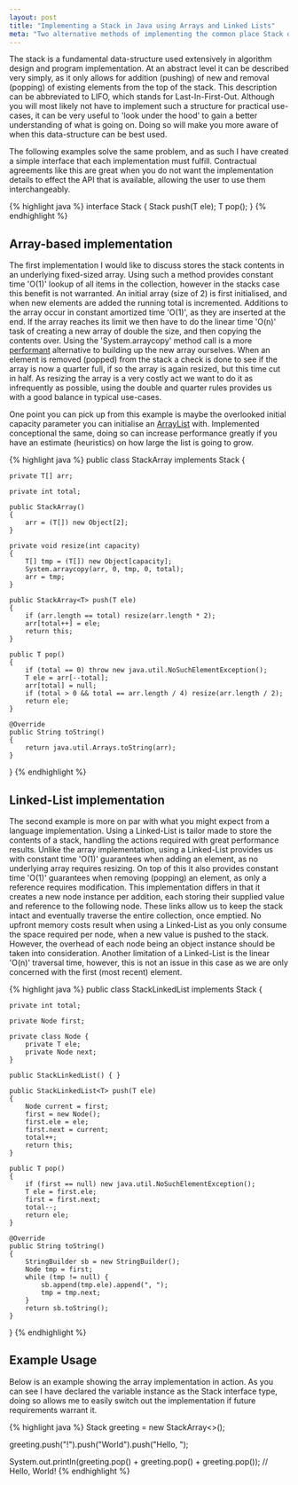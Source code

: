```yaml
---
layout: post
title: "Implementing a Stack in Java using Arrays and Linked Lists"
meta: "Two alternative methods of implementing the common place Stack data-structure."
---
```


The stack is a fundamental data-structure used extensively in algorithm design and program implementation.
At an abstract level it can be described very simply, as it only allows for addition (pushing) of new and removal (popping) of existing elements from the top of the stack.
This description can be abbreviated to LIFO, which stands for Last-In-First-Out.
Although you will most likely not have to implement such a structure for practical use-cases, it can be very useful to 'look under the hood' to gain a better understanding of what is going on.
Doing so will make you more aware of when this data-structure can be best used.
<!--more-->

The following examples solve the same problem, and as such I have created a simple interface that each implementation must fulfill.
Contractual agreements like this are great when you do not want the implementation details to effect the API that is available, allowing the user to use them interchangeably.

{% highlight java %}
interface Stack<T> {
    Stack<T> push(T ele);
    T pop();
}
{% endhighlight %}

## Array-based implementation

The first implementation I would like to discuss stores the stack contents in an underlying fixed-sized array.
Using such a method provides constant time 'O(1)' lookup of all items in the collection, however in the stacks case this benefit is not warranted.
An initial array (size of 2) is first initialised, and when new elements are added the running total is incremented.
Additions to the array occur in constant amortized time 'O(1)', as they are inserted at the end.
If the array reaches its limit we then have to do the linear time 'O(n)' task of creating a new array of double the size, and then copying the contents over.
Using the 'System.arraycopy' method call is a more [performant](http://stackoverflow.com/questions/8526907/is-javas-system-arraycopy-efficient-for-small-arrays) alternative to building up the new array ourselves.
When an element is removed (popped) from the stack a check is done to see if the array is now a quarter full, if so the array is again resized, but this time cut in half.
As resizing the array is a very costly act we want to do it as infrequently as possible, using the double and quarter rules provides us with a good balance in typical use-cases.

One point you can pick up from this example is maybe the overlooked initial capacity parameter you can initialise an [ArrayList](http://docs.oracle.com/javase/7/docs/api/java/util/ArrayList.html) with.
Implemented conceptional the same, doing so can increase performance greatly if you have an estimate (heuristics) on how large the list is going to grow.

{% highlight java %}
public class StackArray<T> implements Stack<T> {

    private T[] arr;

    private int total;

    public StackArray()
    {
        arr = (T[]) new Object[2];
    }

    private void resize(int capacity)
    {
        T[] tmp = (T[]) new Object[capacity];
        System.arraycopy(arr, 0, tmp, 0, total);
        arr = tmp;
    }

    public StackArray<T> push(T ele)
    {
        if (arr.length == total) resize(arr.length * 2);
        arr[total++] = ele;
        return this;
    }

    public T pop()
    {
        if (total == 0) throw new java.util.NoSuchElementException();
        T ele = arr[--total];
        arr[total] = null;
        if (total > 0 && total == arr.length / 4) resize(arr.length / 2);
        return ele;
    }

    @Override
    public String toString()
    {
        return java.util.Arrays.toString(arr);
    }

}
{% endhighlight %}

## Linked-List implementation

The second example is more on par with what you might expect from a language implementation.
Using a Linked-List is tailor made to store the contents of a stack, handling the actions required with great performance results.
Unlike the array implementation, using a Linked-List provides us with constant time 'O(1)' guarantees when adding an element, as no underlying array requires resizing.
On top of this it also provides constant time 'O(1)' guarantees when removing (popping) an element, as only a reference requires modification.
This implementation differs in that it creates a new node instance per addition, each storing their supplied value and reference to the following node.
These links allow us to keep the stack intact and eventually traverse the entire collection, once emptied.
No upfront memory costs result when using a Linked-List as you only consume the space required per node, when a new value is pushed to the stack.
However, the overhead of each node being an object instance should be taken into consideration.
Another limitation of a Linked-List is the linear 'O(n)' traversal time, however, this is not an issue in this case as we are only concerned with the first (most recent) element.

{% highlight java %}
public class StackLinkedList<T> implements Stack<T> {

    private int total;

    private Node first;

    private class Node {
        private T ele;
        private Node next;
    }

    public StackLinkedList() { }

    public StackLinkedList<T> push(T ele)
    {
        Node current = first;
        first = new Node();
        first.ele = ele;
        first.next = current;
        total++;
        return this;
    }

    public T pop()
    {
        if (first == null) new java.util.NoSuchElementException();
        T ele = first.ele;
        first = first.next;
        total--;
        return ele;
    }

    @Override
    public String toString()
    {
        StringBuilder sb = new StringBuilder();
        Node tmp = first;
        while (tmp != null) {
            sb.append(tmp.ele).append(", ");
            tmp = tmp.next;
        }
        return sb.toString();
    }

}
{% endhighlight %}

## Example Usage

Below is an example showing the array implementation in action.
As you can see I have declared the variable instance as the Stack interface type, doing so allows me to easily switch out the implementation if future requirements warrant it.

{% highlight java %}
Stack<String> greeting = new StackArray<>();

greeting.push("!").push("World").push("Hello, ");

System.out.println(greeting.pop() + greeting.pop() + greeting.pop()); // Hello, World!
{% endhighlight %}
